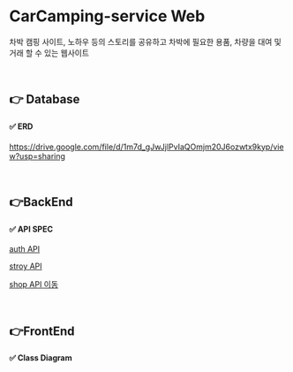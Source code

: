 # CarCamping-service Web

차박 캠핑 사이트, 노하우 등의 스토리를 공유하고
차박에 필요한 용품, 차량을 대여 및 거래 할 수 있는 웹사이트

<br>

## 👉 Database

#### ✅ ERD
https://drive.google.com/file/d/1m7d_gJwJjlPvIaQOmjm20J6ozwtx9kyp/view?usp=sharing

<br>

## 👉BackEnd

#### ✅ API SPEC

[auth API](./spec/Backend/api/auth_API.md)

[stroy API](./spec/Backend/api/story_API.md)

[shop API 이동](./spec/Backend/api/shop_API.md)

<br>

## 👉FrontEnd

#### ✅ Class Diagram

<br>
